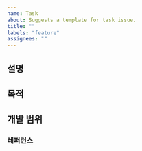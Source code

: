 ```yaml
---
name: Task
about: Suggests a template for task issue.
title: ""
labels: "feature"
assignees: ""
---
```


## 설명

## 목적

## 개발 범위

### 레퍼런스
